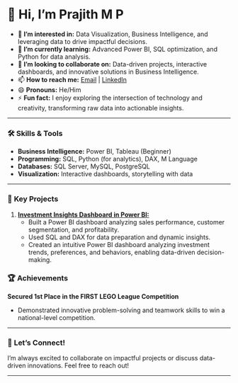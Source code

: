 # 👋 Hi, I’m Prajith M P  

- 👀 **I’m interested in:** Data Visualization, Business Intelligence, and leveraging data to drive impactful decisions.  
- 🌱 **I’m currently learning:** Advanced Power BI, SQL optimization, and Python for data analysis.  
- 💼 **I’m looking to collaborate on:** Data-driven projects, interactive dashboards, and innovative solutions in Business Intelligence.  
- 📫 **How to reach me:** [Email](mailto:prajithmpit@gmail.com) | [LinkedIn](https://www.linkedin.com/in/prajithmp/)  
- 😄 **Pronouns:** He/Him  
- ⚡ **Fun fact:** I enjoy exploring the intersection of technology and creativity, transforming raw data into actionable insights.  

---

### 🛠️ **Skills & Tools**
- **Business Intelligence:** Power BI, Tableau (Beginner)  
- **Programming:** SQL, Python (for analytics), DAX, M Language  
- **Databases:** SQL Server, MySQL, PostgreSQL  
- **Visualization:** Interactive dashboards, storytelling with data  

---

### 🌟 **Key Projects**
1. [**Investment Insights Dashboard in Power BI:**](https://github.com/Prajith-MP/Power-BI-Insights)
   - Built a Power BI dashboard analyzing sales performance, customer segmentation, and profitability.  
   - Used SQL and DAX for data preparation and dynamic insights.
   - Created an intuitive Power BI dashboard analyzing investment trends, preferences, and behaviors, enabling data-driven decision-making.   

### 🏆 **Achievements**

**Secured 1st Place in the FIRST LEGO League Competition**

- Demonstrated innovative problem-solving and teamwork skills to win a national-level competition.

---

### 🤝 **Let’s Connect!**  
I’m always excited to collaborate on impactful projects or discuss data-driven innovations. Feel free to reach out!

---

